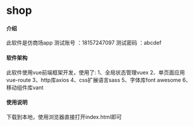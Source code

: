 # shop

#### 介绍
此软件是仿商场app
测试账号 ：18157247097
测试密码 ：abcdef

#### 软件架构
此软件使用vue前端框架开发，使用了:
    1、全局状态管理vuex
    2、单页面应用vue-route
    3、http库axios
    4、css扩展语言sass
    5、字体库font awesome
    6、移动组件库vant

#### 使用说明

下载到本地，使用浏览器直接打开index.html即可
